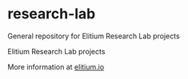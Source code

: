 # research-lab
General repository for Elitium Research Lab projects

Elitium Research Lab projects


More information at [elitium.io](https://www.elitium.io)
